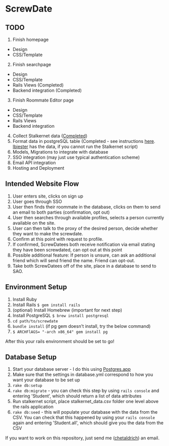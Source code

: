 ScrewDate
============

TODO
------
1. Finish homepage
  * Design
  * CSS/Template
2. Finish searchpage
  * Design
  * CSS/Template
  * Rails Views (Completed)
  * Backend integration (Completed)
3. Finish Roommate Editor page
  * Design
  * CSS/Template
  * Rails Views
  * Backend integration
4. Collect Stalkernet data ([Completed](https://github.com/CarletonDevX/Stalkernet))
5. Format data in postgreSQL table (Completed - see instructions [here](#database-setup). [lbiester](https://github.com/lbiester) has the data, if you cannot run the Stalkernet script)
6. Models, Migrations to integrate with database
7. SSO integration (may just use typical authentication scheme)
8. Email API integration
9. Hosting and Deployment

Intended Website Flow
----------------------
1. User enters site, clicks on sign up
2. User goes through SSO
3. User then finds their roommate in the database, clicks on them to send an email to both parties (confirmation, opt out)
4. User then searches through available profiles, selects a person currently available on the site.
5. User can then talk to the proxy of the desired person, decide whether they want to make the screwdate.
6. Confirm at this point with request to profile.  
7. If confirmed, ScrewDatees both receive notification via email stating they have been screwdated, can opt out at this point
8. Possible additional feature: If person is unsure, can ask an additional friend which will send friend the name. Friend can opt-out.
9. Take both ScrewDatees off of the site, place in a database to send to SAO.

Environment Setup
-----------------
1. Install Ruby
2. Install Rails `$ gem install rails`
3. (optional) Install Homebrew (important for next step)
4. Install PostgreSQL `$ brew install postgresql`
5. `cd path/to/screwdate`
6. `bundle install` (if pg gem doesn't install, try the below command)
7. `$ ARCHFlAGS= "-arch x86_64" gem install pg`

After this your rails environment should be set to go!

Database Setup
-----------------
1. Start your database server - I do this using [Postgres.app](http://postgresapp.com/)
2. Make sure that the settings in database.yml correspond to how you want your database to be set up
3. `rake db:setup`
4. `rake db:migrate` - you can check this step by using `rails console` and entering 'Student', which should return a list of data attributes
5. Run stalkernet script, place stalkernet_data.csv folder one level above the rails application
6. `rake db:seed` - this will populate your database with the data from the CSV. You can check that this happened by using your `rails console` again and entering 'Student.all', which should give you the data from the CSV

If you want to work on this repository, just send me ([chetaldrich](https://github.com/chetaldrich)) an email.  
